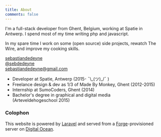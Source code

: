 ```yaml
---
title: About
comments: false
---
```


I'm a full-stack developer from Ghent, Belgium, working at Spatie in Antwerp. I spend most of my time writing php and javascript.

In my spare time I work on some (open source) side projects, rewatch The Wire, and improve my cooking skills.

<i class="fa fa-github mr:1/2"></i> [sebastiandedeyne](https://github.com/sebastiandedeyne)  
<i class="fa fa-twitter mr:1/2"></i> [@sebdedeyne](https://twitter.com/sebdedeyne)  
<i class="fa fa-at mr:1/2"></i> [sebastiandedeyne@gmail.com](mailto:sebastiandedeyne@gmail.com)

- Developer at Spatie, Antwerp (2015- <span class="donger">¯\\\_(ツ)_/¯</span> )
- Freelance design & dev as 1/3 of Made By Monkey, Ghent (2012-2015)
- Internship at SumoCoders, Ghent (2014)
- Bachelor's degree in graphical and digital media<br> (Arteveldehogeschool 2015)

<div class=mb:2></div>

### Colophon

This website is powered by [Laravel](https://laravel.com/) and served from a [Forge](https://forge.laravel.com)-provisioned server on [Digital Ocean](https://www.digitalocean.com/).
